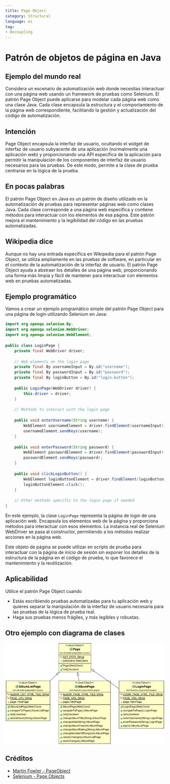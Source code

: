 ```yaml
---
title: Page Object
category: Structural
language: es
tag:
- Decoupling
---
```


# Patrón de objetos de página en Java

## Ejemplo del mundo real

Considera un escenario de automatización web donde necesitas interactuar con una página web usando un framework de pruebas como Selenium. El patrón Page Object puede aplicarse para modelar cada página web como una clase Java. Cada clase encapsula la estructura y el comportamiento de la página web correspondiente, facilitando la gestión y actualización del código de automatización.

## Intención

Page Object encapsula la interfaz de usuario, ocultando el widget de interfaz de usuario subyacente de una aplicación (normalmente una aplicación web) y proporcionando una API específica de la aplicación para permitir la manipulación de los componentes de interfaz de usuario necesarios para las pruebas. De este modo, permite a la clase de prueba centrarse en la lógica de la prueba.

## En pocas palabras

El patrón Page Object en Java es un patrón de diseño utilizado en la automatización de pruebas para representar páginas web como clases Java. Cada clase corresponde a una página web específica y contiene métodos para interactuar con los elementos de esa página. Este patrón mejora el mantenimiento y la legibilidad del código en las pruebas automatizadas.

## Wikipedia dice

Aunque no hay una entrada específica en Wikipedia para el patrón Page Object, se utiliza ampliamente en las pruebas de software, en particular en el contexto de la automatización de la interfaz de usuario. El patrón Page Object ayuda a abstraer los detalles de una página web, proporcionando una forma más limpia y fácil de mantener para interactuar con elementos web en pruebas automatizadas.

## Ejemplo programático

Vamos a crear un ejemplo programático simple del patrón Page Object para una página de login utilizando Selenium en Java:

```java
import org.openqa.selenium.By;
import org.openqa.selenium.WebDriver;
import org.openqa.selenium.WebElement;

public class LoginPage {
    private final WebDriver driver;

    // Web elements on the login page
    private final By usernameInput = By.id("username");
    private final By passwordInput = By.id("password");
    private final By loginButton = By.id("login-button");

    public LoginPage(WebDriver driver) {
        this.driver = driver;
    }

    // Methods to interact with the login page

    public void enterUsername(String username) {
        WebElement usernameElement = driver.findElement(usernameInput);
        usernameElement.sendKeys(username);
    }

    public void enterPassword(String password) {
        WebElement passwordElement = driver.findElement(passwordInput);
        passwordElement.sendKeys(password);
    }

    public void clickLoginButton() {
        WebElement loginButtonElement = driver.findElement(loginButton);
        loginButtonElement.click();
    }

    // Other methods specific to the login page if needed
}
```

En este ejemplo, la clase `LoginPage` representa la página de login de una aplicación web. Encapsula los elementos web de la página y proporciona métodos para interactuar con esos elementos. La instancia real de Selenium WebDriver se pasa al constructor, permitiendo a los métodos realizar acciones en la página web.

Este objeto de página se puede utilizar en scripts de prueba para interactuar con la página de inicio de sesión sin exponer los detalles de la estructura de la página en el código de prueba, lo que favorece el mantenimiento y la reutilización.

## Aplicabilidad

Utilice el patrón Page Object cuando

* Estás escribiendo pruebas automatizadas para tu aplicación web y quieres separar la manipulación de la interfaz de usuario necesaria para las pruebas de la lógica de prueba real.
* Haga sus pruebas menos frágiles, y más legibles y robustas.

## Otro ejemplo con diagrama de clases

![alt text](./etc/page-object.png "Page Object")

## Créditos

* [Martin Fowler - PageObject](http://martinfowler.com/bliki/PageObject.html)
* [Selenium - Page Objects](https://github.com/SeleniumHQ/selenium/wiki/PageObjects)
